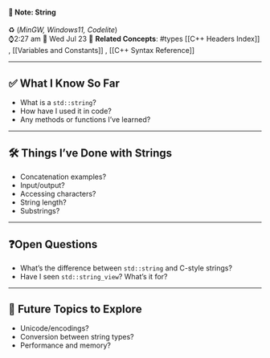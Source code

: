 #### 📝 Note: String 
 ♻️ (*MinGW, Windows11, Codelite*)   
 ⌚2:27 am  📆 Wed Jul 23
 🔗 **Related Concepts**: #types [[C++ Headers Index]] , [[Variables and Constants]] , [[C++ Syntax Reference]]
___
## ✅ What I Know So Far

- What is a `std::string`?
- How have I used it in code?
- Any methods or functions I’ve learned?

---

## 🛠 Things I’ve Done with Strings

- Concatenation examples?
- Input/output?
- Accessing characters?
- String length?
- Substrings?

---

## ❓Open Questions

- What’s the difference between `std::string` and C-style strings?
- Have I seen `std::string_view`? What’s it for?

---

## 🧱 Future Topics to Explore

- Unicode/encodings?
- Conversion between string types?
- Performance and memory?